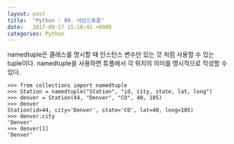 ```yaml
---
layout: post
title:  "Python : 09. 네임드튜플"
date:   2017-09-17 15:10:41 +0900
categories: Python
---
```



namedtuple은 클래스를 명시할 때 인스턴스 변수만 있는 것 처럼 사용할 수 있는 tuple이다.
namedtuple을 사용하면 튜플에서 각 위치의 의미를 명시적으로 작성할 수 있다.


```
>>> from collections import namedtuple
>>> Station = namedtuple("Station", "id, city, state, lat, long")
>>> denver = Station(44, "Denver", "CO", 40, 105)
>>> denver
Station(id=44, city='Denver', state='CO', lat=40, long=105)
>>> denver.city
'Denver'
>>> denver[1]
'Denver'
```
